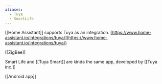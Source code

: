```yaml
---
aliases:
  - Tuya
  - SmartLife
---
```

[[Home Assistant]] supports Tuya as an integration.
[https://www.home-assistant.io/integrations/tuya/](https://www.home-assistant.io/integrations/tuya/)

[[ZigBee]]

Smart Life and [[Tuya Smart]] are kinda the same app, developed by [[Tuya inc.]] 

[[Android app]]